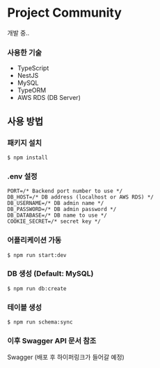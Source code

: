 # Project Community

개발 중..

### 사용한 기술

- TypeScript
- NestJS
- MySQL
- TypeORM
- AWS RDS (DB Server)

## 사용 방법

### 패키지 설치

```
$ npm install
```

### .env 설정

```
PORT=/* Backend port number to use */
DB_HOST=/* DB address (localhost or AWS RDS) */
DB_USERNAME=/* DB admin name */
DB_PASSWORD=/* DB admin password */
DB_DATABASE=/* DB name to use */
COOKIE_SECRET=/* secret key */
```

### 어플리케이션 가동

```
$ npm run start:dev
```

### DB 생성 (Default: MySQL)

```
$ npm run db:create
```

### 테이블 생성

```
$ npm run schema:sync
```

### 이후 Swagger API 문서 참조

Swagger (배포 후 하이퍼링크가 들어갈 예정)
